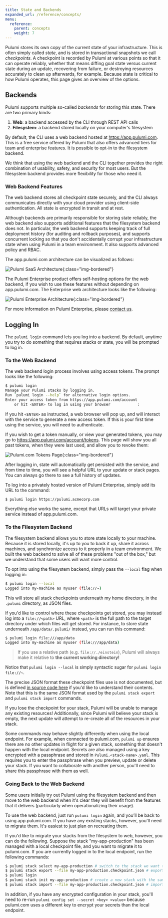 ```yaml
---
title: State and Backends
expanded_url: /reference/concepts/
menu:
  reference:
    parent: concepts
    weight: 7
---
```


Pulumi stores its own copy of the current state of your infrastructure. This is often simply called _state_, and is
stored in transactional snapshots we call _checkpoints_. A checkpoint is recorded by Pulumi at various points so that
it can operate reliably, whether that means diffing goal state versus current state during an update, recovering from
failure, or destroying resources accurately to clean up afterwards, for example. Because state is critical to how Pulumi
operates, this page gives an overview of the options.

## Backends

Pulumi supports multiple so-called _backends_ for storing this state. There are two primary kinds:

1. **Web**: a backend accessed by the CLI through REST API calls
2. **Filesystem**: a backend stored locally on your computer's filesystem

By default, the CLI uses a web backend hosted at https://app.pulumi.com. This is a free service offered by Pulumi
that also offers advanced tiers for team and enterprise features. It is possible to opt-in to the filesystem backend.

We think that using the web backend and the CLI together provides the right combination of usability, safety,
and security for most users. But the filesystem backend provides more flexibility for those who need it.

### Web Backend Features

The web backend stores all checkpoint state securely, and the CLI always communicates directly with your cloud provider
using client-side authentication. All state is encrypted in transit and at rest.

Although backends are primarily responsible for storing state reliably, the web backend also supports additional
features that the filesystem backend does not. In particular, the web backend supports keeping track of full
deployment history (for auditing and rollback purposes), and supports concurrent locking so that you don't accidentally
corrupt your infrastructure state when using Pulumi in a team environment. It also supports advanced policy and RBAC.

The app.pulumi.com architecture can be visualized as follows:

![Pulumi SaaS Architecture](/images/reference/state_saas.png){:class="img-bordered"}

The Pulumi Enterprise product offers self-hosting options for the web backend, if you wish to use these features
without depending on app.pulumi.com. The Enterprise web architecture looks like the following:

![Pulumi Enterprise Architecture](/images/reference/state_enterprise.png){:class="img-bordered"}

For more information on Pulumi Enterprise, please [contact us](https://www.pulumi.com/pricing/#contact).

## Logging In

The `pulumi login` command lets you log into a backend. By default, anytime you try to do something that requires 
stacks or state, you will be prompted to log in.

### To the Web Backend

The web backend login process involves using access tokens. The prompt looks like the following:

```sh
$ pulumi login
Manage your Pulumi stacks by logging in.
Run `pulumi login --help` for alternative login options.
Enter your access token from https://app.pulumi.com/account
    or hit <ENTER> to log in using your browser            :
```

If you hit `<ENTER>` as instructed, a web browser will pop up, and will interact with the service to generate a new
access token. If this is your first time using the service, you will need to authenticate.

If you wish to get a token manually, or view your generated tokens, you may go to https://app.pulumi.com/account/tokens.
This page will show you all past tokens, when they were last used, and allow you to revoke them:

![Pulumi.com Tokens Page](/images/reference/state_tokens.png){:class="img-bordered"}

After logging in, state will automatically get persisted with the service, and from time to time, you will see
a helpful URL to your update or stack pages. You can always go there to see a full history of updates.

To log into a privately hosted version of Pulumi Enterprise, simply add its URL to the command:

```sh
$ pulumi login https://pulumi.acmecorp.com
```

Everything else works the same, except that URLs will target your private service instead of app.pulumi.com.

### To the Filesystem Backend

The filesystem backend allows you to store state locally to your machine. Because it is stored locally, it's up to you
to back it up, share it across machines, and synchronize access to it properly in a team environment. We built the web
backend to solve all of these problems "out of the box," but we understand that some users will want more control.

To opt into using the filesystem backend, simply pass the `--local` flag when logging in:

```sh
$ pulumi login --local
Logged into my-machine as myuser (file://~)
```

This will store all stack checkpoints underneath my home directory, in the `.pulumi` directory, as JSON files.

If you'd like to control where these checkpoints get stored, you may instead log into a `file://<path>` URL,
where `<path>` is the full path to the target directory under which files will get stored. For instance, to store
state underneath `/app/data/.pulumi/` instead, you can run this command:

```sh
$ pulumi login file:///app/data
Logged into my-machine as myuser (file:///app/data)
```

> If you use a relative path (e.g. `file://./einstein`), Pulumi will always make it relative to **the current working directory!**

Notice that `pulumi login --local` is simply syntactic sugar for `pulumi login file://~`.

The precise JSON format these checkpoint files use is not documented, but is defined [in source code here](
https://github.com/pulumi/pulumi/blob/master/pkg/apitype/) if you'd like to understand their contents. Note that
this is the same JSON format used by the `pulumi stack export` and `pulumi stack import` commands.

If you lose the checkpoint for your stack, Pulumi will be unable to manage any existing resources! Additionally, since
Pulumi will believe your stack is empty, the next update will attempt to re-create all of the resources in your stack.

Some commands may behave slightly differently when using the local endpoint. For example, when connected to pulumi.com,
`pulumi up` ensures there are no other updates in flight for a given stack, something that doesn't happen with the
local endpoint. Secrets are also managed using a key encrypted with a passphrase and stored in
`Pulumi.<stack-name>.yaml`. This requires you to enter the passphrase when you preview, update or delete your stack.
If you want to collaborate with another person, you'll need to share this passphrase with them as well.

### Going Back to the Web Backend

Some users initially try out Pulumi using the filesystem backend and then move to the web backend when it's clear
they will benefit from the features that it delivers (particularly when operationalizing their usage).

To use the web backend, just run `pulumi login` again, and you’ll be back to using app.pulumi.com. If you have any
existing stacks, however, you'll need to migrate them. It's easiest to just plan on recreating them.

If you'd like to migrate your stacks from the filesystem to web, however, you can do the following. Suppose the stack
"my-app-production" has been managed with a local checkpoint file, and you want to migrate it to pulumi.com. If you are
currently logged in to the local endpoint, run the following commands:

```sh
$ pulumi stack select my-app-production # switch to the stack we want to export
$ pulumi stack export --file my-app-production.checkpoint.json # export the stack's checkpoint to a local file
$ pulumi login
$ pulumi stack init my-app-production # create a new stack with the same name on pulumi.com
$ pulumi stack import --file my-app-production.checkpoint.json # import the new existing checkpoint into pulumi.com
```

In addition, if you have any encrypted configuration in your stack, you'll need to re-run
`pulumi config set --secret <key> <value>` because pulumi.com uses a different key to encrypt your secrets than the
local endpoint.

